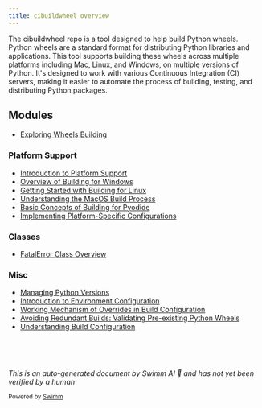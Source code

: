 ```yaml
---
title: cibuildwheel overview
---
```

The cibuildwheel repo is a tool designed to help build Python wheels. Python wheels are a standard format for distributing Python libraries and applications. This tool supports building these wheels across multiple platforms including Mac, Linux, and Windows, on multiple versions of Python. It's designed to work with various Continuous Integration (CI) servers, making it easier to automate the process of building, testing, and distributing Python packages.

## Modules

- <SwmLink doc-title="Exploring Wheels Building">[Exploring Wheels Building](/.swm/exploring-wheels-building.kprv89z0.sw.md)</SwmLink>

### Platform Support

- <SwmLink doc-title="Introduction to Platform Support">[Introduction to Platform Support](/.swm/introduction-to-platform-support.6omo4d9a.sw.md)</SwmLink>
- <SwmLink doc-title="Overview of Building for Windows">[Overview of Building for Windows](/.swm/overview-of-building-for-windows.rqoi2s3o.sw.md)</SwmLink>
- <SwmLink doc-title="Getting Started with Building for Linux">[Getting Started with Building for Linux](/.swm/getting-started-with-building-for-linux.cfgus5h3.sw.md)</SwmLink>
- <SwmLink doc-title="Understanding the MacOS Build Process">[Understanding the MacOS Build Process](/.swm/understanding-the-macos-build-process.m9s3z0rl.sw.md)</SwmLink>
- <SwmLink doc-title="Basic Concepts of Building for Pyodide">[Basic Concepts of Building for Pyodide](/.swm/basic-concepts-of-building-for-pyodide.ubbh02pg.sw.md)</SwmLink>
- <SwmLink doc-title="Implementing Platform-Specific Configurations ">[Implementing Platform-Specific Configurations ](/.swm/implementing-platform-specific-configurations.ubv83faq.sw.md)</SwmLink>

### Classes

- <SwmLink doc-title="FatalError Class Overview">[FatalError Class Overview](/.swm/fatalerror-class-overview.5gtkh.sw.md)</SwmLink>

### Misc

- <SwmLink doc-title="Managing Python Versions ">[Managing Python Versions ](/.swm/managing-python-versions.kez2oy2y.sw.md)</SwmLink>
- <SwmLink doc-title="Introduction to Environment Configuration">[Introduction to Environment Configuration](/.swm/introduction-to-environment-configuration.kgewccvy.sw.md)</SwmLink>
- <SwmLink doc-title="Working Mechanism of Overrides in Build Configuration">[Working Mechanism of Overrides in Build Configuration](/.swm/working-mechanism-of-overrides-in-build-configuration.5lzup60d.sw.md)</SwmLink>
- <SwmLink doc-title="Avoiding Redundant Builds: Validating Pre-existing Python Wheels ">[Avoiding Redundant Builds: Validating Pre-existing Python Wheels ](/.swm/avoiding-redundant-builds-validating-pre-existing-python-wheels.m47evssl.sw.md)</SwmLink>
- <SwmLink doc-title="Understanding Build Configuration">[Understanding Build Configuration](/.swm/understanding-build-configuration.m1ycyyj5.sw.md)</SwmLink>

&nbsp;

&nbsp;

*This is an auto-generated document by Swimm AI 🌊 and has not yet been verified by a human*

<SwmMeta version="3.0.0" repo-id="Z2l0aHViJTNBJTNBY2lidWlsZHdoZWVsJTNBJTNBZ2lsYWRuYXZvdA==" repo-name="cibuildwheel"><sup>Powered by [Swimm](https://app.swimm.io/)</sup></SwmMeta>
